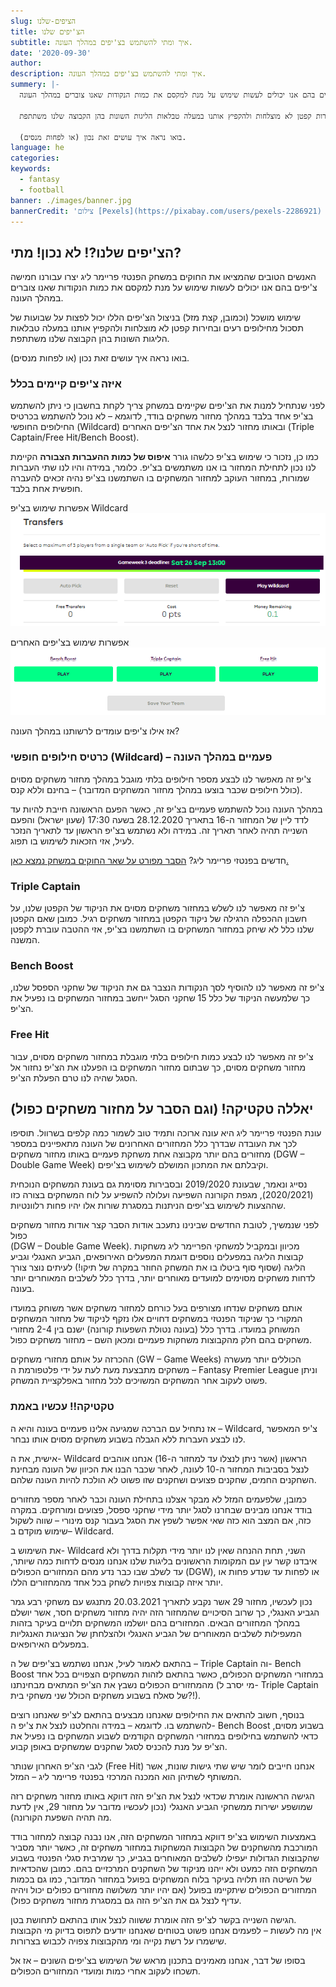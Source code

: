 ```yaml
---
slug: הציפים-שלנו
title: הצ'יפים שלנו
subtitle: איך ומתי להשתמש בצ'יפים במהלך העונה.
date: '2020-09-30'
author:
description: איך ומתי להשתמש בצ'יפים במהלך העונה.
summery: |-
  האנשים הטובים שהמציאו את החוקים במשחק הפנטזי פריימר ליג יצרו עבורנו חמישה צ'יפים בהם אנו יכולים לעשות שימוש על מנת למקסם את כמות הנקודות שאנו צוברים במהלך העונה.

  שימוש מושכל (וכמובן, קצת מזל) בניצול הצ'יפים הללו יכול לפצות על שבועות של תסכול מחילופים רעים ובחירות קפטן לא מוצלחות ולהקפיץ אותנו במעלה טבלאות הליגות השונות בהן הקבוצה שלנו משתתפת.

  בואו נראה איך עושים זאת נכון (או לפחות מנסים).
language: he
categories:
keywords:
  - fantasy
  - football
banner: ./images/banner.jpg
bannerCredit: 'צילום [Pexels](https://pixabay.com/users/pexels-2286921) ב [Pixabay](https://pixabay.com)'
---
```


<h2>הצ'יפים שלנו?! לא נכון! מתי?</h2>
<p>
  האנשים הטובים שהמציאו את החוקים במשחק הפנטזי פריימר ליג יצרו עבורנו חמישה
  צ'יפים בהם אנו יכולים לעשות שימוש על מנת למקסם את כמות הנקודות שאנו צוברים
  במהלך העונה.
</p>
<p>
  שימוש מושכל (וכמובן, קצת מזל) בניצול הצ'יפים הללו יכול לפצות על שבועות של
  תסכול מחילופים רעים ובחירות קפטן לא מוצלחות ולהקפיץ אותנו במעלה טבלאות הליגות
  השונות בהן הקבוצה שלנו משתתפת.
</p>
<p>בואו נראה איך עושים זאת נכון (או לפחות מנסים).</p>
<h3>איזה צ'יפים קיימים בכלל</h3>
<p>
  לפני שנתחיל למנות את הצ'יפים שקיימים במשחק צריך לקחת בחשבון כי ניתן להשתמש
  בצ'יפ אחד בלבד במהלך מחזור משחקים בודד, לדוגמא – לא נוכל להשתמש בכרטיס
  החילופים החופשי (Wildcard) ובאותו מחזור לנצל את אחד הצ'יפים האחרים (Triple
  Captain/Free Hit/Bench Boost).
</p>
<p>
  כמו כן, נזכור כי שימוש בצ'יפ כלשהו גורר
  <strong>איפוס של כמות ההעברות הצבורה</strong> הקיימת לנו נכון לתחילת המחזור בו
  אנו משתמשים בצ'יפ. כלומר, במידה והיו לנו שתי העברות שמורות, במחזור העוקב
  למחזור המשחקים בו השתמשנו בצ'יפ נהיה זכאים להעברה חופשית אחת בלבד.
</p>

אפשרות שימוש בצ'יפ Wildcard
![תמונות של שימוש בצ'יפים](../פנטזי-פרמייר-ליג-החוקים/images/wildcard-chips.png)

אפשרות שימוש בצ'יפים האחרים
![תמונות של שימוש בצ'יפים](../פנטזי-פרמייר-ליג-החוקים/images/other-chips.png)

<p>אז אילו צ'יפים עומדים לרשותנו במהלך העונה?</p>
<h3>כרטיס חילופים חופשי (Wildcard) – פעמיים במהלך העונה</h3>
<p>
  צ'יפ זה מאפשר לנו לבצע מספר חילופים בלתי מוגבל במהלך מחזור משחקים מסוים (כולל
  חילופים שכבר בוצעו במהלך מחזור המשחקים המדובר) – בחינם וללא קנס.
</p>
<p>
  במהלך העונה נוכל להשתמש פעמיים בצ'יפ זה, כאשר הפעם הראשונה חייבת להיות עד לדד
  ליין של המחזור ה-16 בתאריך 28.12.2020 בשעה 17:30 (שעון ישראל) והפעם השנייה
  תהיה לאחר תאריך זה. במידה ולא נשתמש בצ'יפ הראשון עד לתאריך הנזכר לעיל, אזי
  הזכאות לשימוש בו תפוג.
</p>
<p class="comment-link">
  חדשים בפנטזי פריימר ליג?
  <a href="פנטזי-פרמייר-ליג-החוקים" class="link">הסבר מפורט על שאר החוקים במשחק נמצא כאן.</a>
</p>
<h3>Triple Captain</h3>
<p>
  צ'יפ זה מאפשר לנו לשלש במחזור משחקים מסוים את הניקוד של הקפטן שלנו, על חשבון
  ההכפלה הרגילה של ניקוד הקפטן במחזור משחקים רגיל. כמובן שאם הקפטן שלנו כלל לא
  שיחק במחזור המשחקים בו השתמשנו בצ'יפ, אזי ההטבה עוברת לקפטן המשנה.
</p>
<h3>Bench Boost</h3>
<p>
  צ'יפ זה מאפשר לנו להוסיף לסך הנקודות הנצבר גם את הניקוד של שחקני הספסל שלנו,
  כך שלמעשה הניקוד של כלל 15 שחקני הסגל ייחשב במחזור המשחקים בו נפעיל את הצ'יפ.
</p>
<h3>Free Hit</h3>
<p>
  צ'יפ זה מאפשר לנו לבצע כמות חילופים בלתי מוגבלת במחזור משחקים מסוים, עבור
  מחזור משחקים מסוים, כך שבתום מחזור המשחקים בו הפעלנו את הצ'יפ נחזור אל הסגל
  שהיה לנו טרם הפעלת הצ'יפ.
</p>
<h2>יאללה טקטיקה! (וגם הסבר על מחזור משחקים כפול)</h2>
<p>
  עונת הפנטזי פריימר ליג היא עונה ארוכה ותמיד טוב לשמור כמה קלפים בשרוול. תוסיפו
  לכך את העובדה שבדרך כלל המחזורים האחרונים של העונה מתאפיינים במספר מחזורים בהם
  יותר מקבוצה אחת משחקת פעמיים באותו מחזור משחקים (DGW – Double Game Week)
  וקיבלתם את המתכון המושלם לשימוש בצ'יפים.
</p>
<p>
  נסייג ונאמר, שבעונת 2019/2020 ובסבירות מסוימת גם בעונת המשחקים הנוכחית
  (2020/2021), מגפת הקורונה השפיעה ועלולה להשפיע על לוח המשחקים בצורה כזו
  שההצעות לשימוש בצ'יפים הניתנות במסגרת שורות אלו יהיו פחות רלוונטיות.
</p>
<p>
  לפני שנמשיך, לטובת החדשים שבינינו נתעכב אודות הסבר קצר אודות מחזור משחקים
  כפול<br />(DGW – Double Game Week). מכיוון ובמקביל למשחקי הפריימר ליג משחקות
  קבוצות הליגה במפעלים נוספים דוגמת המפעלים האירופאים, הגביע האנגלי וגביע הליגה
  (שסוף סוף ביטלו בו את המשחק החוזר במקרה של תיקו!) לעיתים נוצר צורך לדחות
  משחקים מסוימים למועדים מאוחרים יותר, בדרך כלל לשלבים המאוחרים יותר בעונה.
</p>
<p>
  אותם משחקים שנדחו מצורפים בעל כורחם למחזור משחקים אשר משוחק במועדו המקורי כך
  שניקוד הפנטזי במשחקים דחויים אלו נזקף לניקוד של מחזור המשחקים המשוחק במועדו.
  בדרך כלל (בעונה נטולת השפעות קורונה) ישנם בין 2-4 מחזורי משחקים בהם חלק
  מהקבוצות משחקות פעמיים ומכאן השם – מחזור משחקים כפול.
</p>
<p>
  ההכרזה על אותם מחזורי משחקים (GW – Game Weeks) הכוללים יותר מעשרה משחקים
  מתבצעת מעת לעת על ידי פלטפורמת ה – Fantasy Premier League וניתן פשוט לעקוב אחר
  המשחקים המשויכים לכל מחזור באפלקציית המשחק.
</p>
<h3>טקטיקה!! עכשיו באמת</h3>
<p>
  אז נתחיל עם הברכה שמגיעה אלינו פעמיים בעונה והיא ה – Wildcard, צ'יפ המאפשר לנו
  לבצע העברות ללא הגבלה בשבוע משחקים מסוים אותו נבחר.
</p>
<p>
  אישית, את ה- Wildcard הראשון (אשר ניתן לנצלו עד למחזור ה-16) אנחנו אוהבים לנצל
  בסביבות המחזור ה-10 לעונה, לאחר שכבר הבנו את הכיוון של העונה מבחינת השחקנים
  החמים, שחקנים פצועים ושחקנים שזו פשוט לא הולכת להיות העונה שלהם.
</p>
<p>
  כמובן, שלפעמים המזל לא מבקר אצלנו בתחילת העונה וכבר לאחר מספר מחזורים בודד
  אנחנו מבינים שבחרנו לסגל יותר מידי שחקני ספסל, פצועים ומורחקים. במקרה כזה, אם
  המצב הוא כזה שאי אפשר לשפץ את הסגל בעבור קנס מינורי – שווה לשקול שימוש מוקדם
  ב– Wildcard.
</p>
<p>
  את השימוש ב- Wildcard השני, תחת ההנחה שאין לנו יותר מידי תקלות בדרך ולא איבדנו
  קשר עין עם המקומות הראשונים בליגות שלנו אנחנו מנסים לדחות כמה שיותר, עד לשלב
  שבו כבר נדע מהם המחזורים הכפולים (DGW), או לפחות עד שנדע פחות או יותר איזה
  קבוצות צפויות לשחק בכל אחד מהמחזורים הללו.
</p>
<p>
  נכון לעכשיו, מחזור 29 אשר נקבע לתאריך 20.03.2021 מתנגש עם משחקי רבע גמר הגביע
  האנגלי, כך שרוב הסיכויים שהמחזור הזה יהיה מחזור משחקים חסר, אשר יושלם במהלך
  המחזורים הבאים. המחזורים בהם יושלמו המשחקים תלויים בעיקר בזהות המעפילות לשלבים
  המאוחרים של הגביע האנגלי ולהצלחתן של הנציגות האנגליות במפעלים האירופאים.
</p>
<p>
  בהתאם לאמור לעיל, אנחנו נשתמש בצ'יפים של ה – Triple Captain וה- Bench Boost
  במחזורי המשחקים הכפולים, כאשר בהתאם לזהות המשחקים הצפויים בכל אחד מהמחזורים
  הכפולים נשבץ את הצ'יפ המתאים מבחינתנו (מי יסרב ל- Triple Captain של סאלח בשבוע
  משחקים הכולל שני משחקי בית?!).
</p>
<p>
  בנוסף, חשוב להתאים את החילופים שאנחנו מבצעים בהתאם לצ'יפ שאנחנו רוצים להשתמש
  בו. לדוגמא – במידה והחלטנו לנצל את צ'יפ ה- Bench Boost בשבוע מסוים, כדאי
  להשתמש בחילופים במחזורי המשחקים הקודמים לשבוע המשחקים בו נפעיל את הצ'יפ על מנת
  להכניס לסגל שחקנים שמשחקים באופן קבוע.
</p>
<p>
  לגבי הצ'יפ האחרון שנותר (Free Hit) אנחנו חייבים לומר שיש שתי גישות שונות, אשר
  המשותף לשתיהן הוא המכנה המרכזי בפנטזי פריימר ליג – המזל.
</p>
<p>
  הגישה הראשונה אומרת שכדאי לנצל את הצ'יפ הזה דווקא באותו מחזור משחקים רזה
  שמושפע ישירות ממשחקי הגביע האנגלי (נכון לעכשיו מדובר על מחזור 29, אין לדעת מה
  תהיה השפעת הקורונה).
</p>
<p>
  באמצעות השימוש בצ'יפ דווקא במחזור המשחקים הזה, אנו נבנה קבוצה למחזור בודד
  המורכבת מהשחקנים של הקבוצות המשחקות במחזור משחקים זה, כאשר יותר מסביר שהקבוצות
  הגדולות יעפילו לשלבים המאוחרים בגביע, כך שמרבית סגלי הפנטזי בשבוע המשחקים הזה
  כמעט ולא ייהנו מניקוד של השחקנים המרכזיים בהם. כמובן שהכדאיות של השיטה הזו
  תלויה בעיקר בלוח המשחקים בפועל במחזור המדובר, כמו גם בכמות המחזורים הכפולים
  שיתקיימו בפועל (אם יהיו יותר משלושה מחזורים כפולים יכול ויהיה עדיף לנצל גם את
  הצ'יפ הזה גם במסגרת מחזור משחקים כפול).
</p>
<p>
  הגישה השנייה בקשר לצ'יפ הזה אומרת ששווה לנצל אותו בהתאם לתחושת בטן. <br />אין
  מה לעשות – לפעמים אנחנו פשוט בטוחים שאנחנו יודעים לתפוס בדיוק מי הקבוצות
  שישמרו על רשת נקייה ומי מהקבוצות צפויה לכבוש בצרורות.
</p>
<p>
  בסופו של דבר, אנחנו מאמינים בתכנון מראש של השימוש בצ'יפים השונים – אז אל תשכחו
  לעקוב אחרי כמות ומועדי המחזורים הכפולים.
</p>
